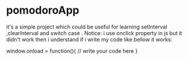 # pomodoroApp
it's a simple project which could be useful for learning  setInterval ,clearInterval and switch case .
Notice: i use onclick property in js but it didn't work then i understand if i write my code like bellow it works:

window.onload = function(){
// write your code here
}
